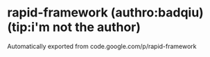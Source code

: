 # rapid-framework (authro:badqiu) (tip:i'm not the author)
Automatically exported from code.google.com/p/rapid-framework
